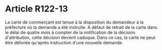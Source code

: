# Article R122-13

La carte de commerçant est tenue à la disposition du demandeur à la préfecture où la demande a été instruite.   A défaut de retrait de la carte dans le délai de quatre mois à compter de la notification de la décision d'attribution, cette décision devient caduque. Dans ce cas, la carte ne peut être délivrée qu'après instruction d'une nouvelle demande.